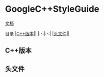 # GoogleC++StyleGuide

[文档](https://google.github.io/styleguide/cppguide.html)

目录
|[C++版本](#C++版本)||
|:-:|:-:|
|[头文件](#头文件)||

## C++版本

## 头文件

